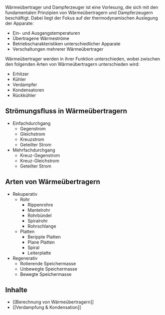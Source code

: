 Wärmeübertrager und Dampferzeuger ist eine Vorlesung, die sich mit den fundamentalen Prinzipien von Wärmeübertragern und Dampferzeugern beschäftigt. Dabei liegt der Fokus auf der thermodynamischen Auslegung der Apparate:
- Ein- und Ausgangstemperaturen
- Übertragene Wärmeströme
- Betriebscharakteristiken unterschiedlicher Apparate
- Verschaltungen mehrerer Wärmeübertrager

Wärmeübertrager werden in ihrer Funktion unterschieden, wobei zwischen den folgenden Arten von Wärmeübertragern unterschieden wird:
- Erhitzer
- Kühler
- Verdampfer
- Kondensatoren
- Rückkühler

## Strömungsfluss in Wärmeübertragern
- Einfachdurchgang
	- Gegenstrom
	- Gleichstrom
	- Kreuzstrom
	- Geteilter Strom
- Mehrfachdurchgang
	- Kreuz-Gegenstrom
	- Kreuz-Gleichstrom
	- Geteilter Strom

## Arten von Wärmeübertragern
- Rekuperativ
	- Rohr
		- Rippenrohre
		- Mantelrohr
		- Rohrbündel
		- Spiralrohr
		- Rohrschlange
	- Platten
		- Berippte Platten
		- Plane Platten
		- Spiral
		- Leiterplatte
- Regenerativ
	- Rotierende Speichermasse
	- Unbewegte Speichermasse
	- Bewegte Speichermasse


## Inhalte
- [[Berechnung von Wärmeübertragern]]
- [[Verdampfung & Kondensation]]